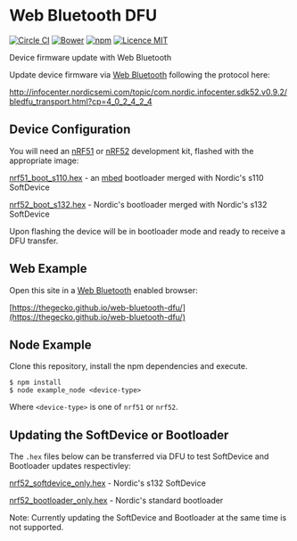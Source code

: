 # Web Bluetooth DFU

[![Circle CI](https://img.shields.io/circleci/project/thegecko/web-bluetooth-dfu.svg)](https://circleci.com/gh/thegecko/web-bluetooth-dfu)
[![Bower](https://img.shields.io/bower/v/web-bluetooth-dfu.svg)](http://bower.io/search/?q=web-bluetooth-dfu)
[![npm](https://img.shields.io/npm/dm/web-bluetooth-dfu.svg)](https://www.npmjs.com/package/web-bluetooth-dfu)
[![Licence MIT](https://img.shields.io/badge/licence-MIT-blue.svg)](http://opensource.org/licenses/MIT)

Device firmware update with Web Bluetooth

Update device firmware via [Web Bluetooth](https://webbluetoothcg.github.io/web-bluetooth/) following the protocol here:

http://infocenter.nordicsemi.com/topic/com.nordic.infocenter.sdk52.v0.9.2/bledfu_transport.html?cp=4_0_2_4_2_4

## Device Configuration

You will need an [nRF51](https://www.nordicsemi.com/Products/nRF51-DK) or [nRF52](https://www.nordicsemi.com/Products/Bluetooth-Smart-Bluetooth-low-energy/nRF52-DK) development kit, flashed with the appropriate image:

[nrf51_boot_s110.hex](https://thegecko.github.io/web-bluetooth-dfu/firmware/nrf51_boot_s110.hex) - an [mbed](http://www.mbed.com/) bootloader merged with Nordic's s110 SoftDevice

[nrf52_boot_s132.hex](https://thegecko.github.io/web-bluetooth-dfu/firmware/nrf52_boot_s132.hex) - Nordic's bootloader merged with Nordic's s132 SoftDevice

Upon flashing the device will be in bootloader mode and ready to receive a DFU transfer.

## Web Example

Open this site in a [Web Bluetooth](https://webbluetoothcg.github.io/web-bluetooth/) enabled browser:

[https://thegecko.github.io/web-bluetooth-dfu/](https://thegecko.github.io/web-bluetooth-dfu/)

## Node Example

Clone this repository, install the npm dependencies and execute.

```
$ npm install
$ node example_node <device-type>
```

Where ```<device-type>``` is one of ```nrf51``` or ```nrf52```.

## Updating the SoftDevice or Bootloader

The ```.hex``` files below can be transferred via DFU to test SoftDevice and Bootloader updates respectivley:

[nrf52_softdevice_only.hex](https://thegecko.github.io/web-bluetooth-dfu/firmware/nrf52_softdevice_only.hex) - Nordic's s132 SoftDevice

[nrf52_bootloader_only.hex](https://thegecko.github.io/web-bluetooth-dfu/firmware/nrf52_bootloader_only.hex) - Nordic's standard bootloader

Note: Currently updating the SoftDevice and Bootloader at the same time is not supported.
